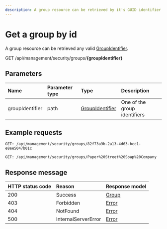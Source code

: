 ```yaml
---
description: A group resource can be retrieved by it's GUID identifier
---
```


# Get a group by id

A group resource can be retrieved any valid [GroupIdentifier](/security/identifiers.md).

<span class="label label--get">GET</span> /api/management/security/groups/**{groupIdentifier}**

## Parameters

| Name            | Parameter type | Type                                        | Description                  |
| :-------------- | :------------- | :------------------------------------------ | :--------------------------- |
| groupIdentifier | path           | [GroupIdentifier](/security/identifiers.md) | One of the group identifiers |

## Example requests

```http
GET: /api/management/security/groups/82f73a9b-2a13-4d63-bcc1-e8ee5047b01c
```

```http
GET: /api/management/security/groups/Paper%20Street%20Soap%20Company
```

## Response message

| HTTP status code | Reason              | Response model                   |
| :--------------- | :------------------ | :------------------------------- |
| 200              | Success             | [Group](/model/group.md)         |
| 403              | Forbidden           | [Error](/key-concepts/errors.md) |
| 404              | NotFound            | [Error](/key-concepts/errors.md) |
| 500              | InternalServerError | [Error](/key-concepts/errors.md) |
